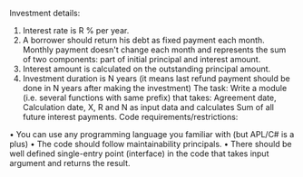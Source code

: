 Investment details:
1. Interest rate is R % per year.
2. A borrower should return his debt as fixed payment each month. Monthly payment doesn't
change each month and represents the sum of two components: part of initial principal and
interest amount.
3. Interest amount is calculated on the outstanding principal amount.
4. Investment duration is N years (it means last refund payment should be done in N years
after making the investment)
The task:
Write a module (i.e. several functions with same prefix) that takes: Agreement date, Calculation
date, X, R and N as input data and calculates Sum of all future interest payments.
Code requirements/restrictions:

• You can use any programming language you familiar with (but APL/C# is a plus)
• The code should follow maintainability principals.
• There should be well defined single-entry point (interface) in the code that takes input
argument and returns the result.
